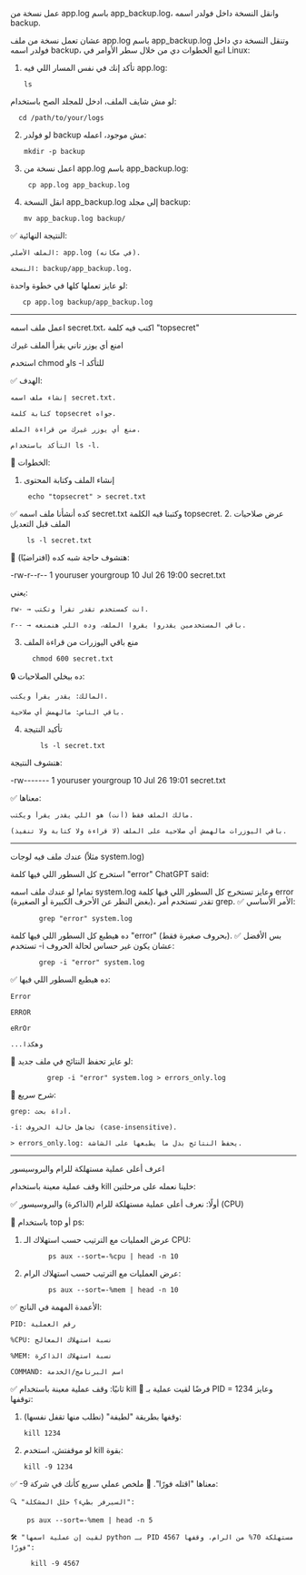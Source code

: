 عمل نسخة من app.log باسم app_backup.log، وانقل النسخة داخل فولدر اسمه backup.

عشان تعمل نسخة من ملف app.log باسم app_backup.log وتنقل النسخة دي داخل فولدر اسمه backup،
اتبع الخطوات دي من خلال سطر الأوامر في Linux:

1. تأكد إنك في نفس المسار اللي فيه app.log:

       ls

لو مش شايف الملف، ادخل للمجلد الصح باستخدام:

      cd /path/to/your/logs

2. لو فولدر backup مش موجود، اعمله:

       mkdir -p backup

3. اعمل نسخة من app.log باسم app_backup.log:

        cp app.log app_backup.log

4. انقل النسخة app_backup.log إلى مجلد backup:

       mv app_backup.log backup/

✅ النتيجة النهائية:

    الملف الأصلي: app.log (في مكانه).

    النسخة: backup/app_backup.log.

لو عايز تعملها كلها في خطوة واحدة:

       cp app.log backup/app_backup.log

______________________________
اعمل ملف اسمه secret.txt، اكتب فيه كلمة "topsecret"

امنع أي يوزر تاني يقرأ الملف غيرك

استخدم chmod وls -l للتأكد

✅ الهدف:

    إنشاء ملف اسمه secret.txt.

    كتابة كلمة topsecret جواه.

    منع أي يوزر غيرك من قراءة الملف.

    التأكد باستخدام ls -l.

🔧 الخطوات:
1. إنشاء الملف وكتابة المحتوى

        echo "topsecret" > secret.txt

✅ كده أنشأنا ملف اسمه secret.txt وكتبنا فيه الكلمة topsecret.
2. عرض صلاحيات الملف قبل التعديل

        ls -l secret.txt

📌 هتشوف حاجة شبه كده (افتراضيًا):

-rw-r--r-- 1 youruser yourgroup 10 Jul 26 19:00 secret.txt

يعني:

    rw- → انت كمستخدم تقدر تقرأ وتكتب.

    r-- → باقي المستخدمين يقدروا يقروا الملف، وده اللي هنمنعه.

3. منع باقي اليوزرات من قراءة الملف

         chmod 600 secret.txt

🔒 ده بيخلي الصلاحيات:

    المالك: يقدر يقرأ ويكتب.

    باقي الناس: مالهمش أي صلاحية.

4. تأكيد النتيجة

           ls -l secret.txt

هتشوف النتيجة:

-rw------- 1 youruser yourgroup 10 Jul 26 19:01 secret.txt

✅ معناها:

    مالك الملف فقط (أنت) هو اللي يقدر يقرأ ويكتب.

    باقي اليوزرات مالهمش أي صلاحية على الملف (لا قراءة ولا كتابة ولا تنفيذ).

________________________________________________________________________________________________________________________________________________________________________________________________________
عندك ملف فيه لوجات (مثلاً system.log)

استخرج كل السطور اللي فيها كلمة "error"
ChatGPT said:

تمام! لو عندك ملف اسمه system.log وعايز تستخرج كل السطور اللي فيها كلمة error (بغض النظر عن الأحرف الكبيرة أو الصغيرة)، تقدر تستخدم أمر grep.
✅ الأمر الأساسي:

           grep "error" system.log

ده هيطبع كل السطور اللي فيها كلمة "error" (بحروف صغيرة فقط).
✅ بس الأفضل تستخدم -i عشان يكون غير حساس لحالة الحروف:

           grep -i "error" system.log

✅ ده هيطبع السطور اللي فيها:

    Error

    ERROR

    eRrOr

    ...وهكذا

📁 لو عايز تحفظ النتائج في ملف جديد:

             grep -i "error" system.log > errors_only.log

🧠 شرح سريع:

    grep: أداة بحث.

    -i: تجاهل حالة الحروف (case-insensitive).

    > errors_only.log: يحفظ النتائج بدل ما يطبعها على الشاشة.

_________________________________________________________________________________________________________________________

اعرف أعلى عملية مستهلكة للرام والبروسيسور

وقف عملية معينة باستخدام kill
 خلينا نعمله على مرحلتين:
 
✅ أولًا: نعرف أعلى عملية مستهلكة للرام (الذاكرة) والبروسيسور (CPU)

🔹 باستخدام top أو ps:

1. عرض العمليات مع الترتيب حسب استهلاك الـ CPU:

             ps aux --sort=-%cpu | head -n 10

2. عرض العمليات مع الترتيب حسب استهلاك الرام:

             ps aux --sort=-%mem | head -n 10

✅ الأعمدة المهمة في الناتج:

    PID: رقم العملية

    %CPU: نسبة استهلاك المعالج

    %MEM: نسبة استهلاك الذاكرة

    COMMAND: اسم البرنامج/الخدمة

✅ ثانيًا: وقف عملية معينة باستخدام kill
📌 فرضًا لقيت عملية بـ PID = 1234 وعايز توقفها:
1. وقفها بطريقة "لطيفة" (نطلب منها تقفل نفسها):

       kill 1234

2. لو موقفتش، استخدم kill بقوة:

       kill -9 1234

✅ -9 معناها "اقتله فورًا".
🧠 ملخص عملي سريع كأنك في شركة:

    🔍 "السيرفر بطيء؟ حلل المشكلة":

        ps aux --sort=-%mem | head -n 5

    🛠 "لقيت إن عملية اسمها python بـ PID 4567 مستهلكة 70% من الرام، وقفها فورًا":

         kill -9 4567

